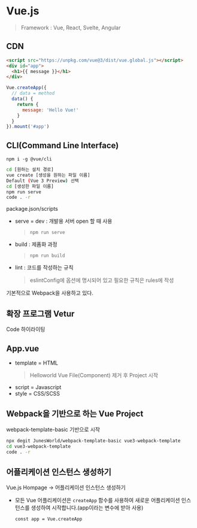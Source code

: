 # Vue.js

> Framework : Vue, React, Svelte, Angular

## CDN

```HTML
<script src="https://unpkg.com/vue@3/dist/vue.global.js"></script>
<div id="app">
  <h1>{{ message }}</h1>
</div>
```
```Javascript
Vue.createApp({
  // data = method
  data() { 
    return {
      message: 'Hello Vue!'
    }
  }
}).mount('#app')
```

## CLI(Command Line Interface)

```npm i -g @vue/cli```

```bash
cd [원하는 설치 경로]
vue create [생성을 원하는 파일 이름]
Default (Vue 3 Preview) 선택
cd [생성한 파일 이름]
npm run serve
code . -r
```

package.json/scripts
- serve = dev : 개발용 서버 open 할 때 사용
  > ```npm run serve```
- build : 제품화 과정
  > ```npm run build```
- lint : 코드를 작성하는 규칙
  > eslintConfig에 옵션에 명시되어 있고 필요한 규칙은 rules에 작성

기본적으로 Webpack을 사용하고 있다.

## 확장 프로그램 Vetur

Code 하이라이팅

## App.vue

- template = HTML
  > Helloworld Vue File(Component) 제거 후 Project 시작 
- script = Javascript
- style = CSS/SCSS

## Webpack을 기반으로 하는 Vue Project

webpack-template-basic 기반으로 시작
```bash
npx degit JunesWorld/webpack-template-basic vue3-webpack-template
cd vue3-webpack-template
code . -r
```

## 어플리케이션 인스턴스 생성하기

Vue.js Hompage -> 어플리케이션 인스턴스 생성하기

- 모든 Vue 어플리케이션은 ```createApp``` 함수를 사용하여 새로운 어플리케이션 인스턴스를 생성하여 시작합니다.(app이라는 변수에 받아 사용)
  ```JS
  const app = Vue.createApp
  ```
